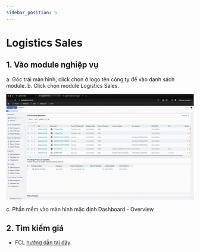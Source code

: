 ```yaml
---
sidebar_position: 5
---
```


# Logistics Sales

## 1. Vào module nghiệp vụ

a. Góc trái màn hình, click chọn ở logo tên công ty để vào danh sách module.
b. Click chọn module Logistics Sales.

![./img/sales/sale_access.gif](./img/sales/sale_access.gif)

<!-- ![./img/image10.png](./img/image10.png) -->

c. Phần mềm vào màn hình mặc định Dashboard - Overview

## 2. Tìm kiếm giá

- FCL [hướng dẫn tại đây](/docs/crm/sales_fcl_quote).
